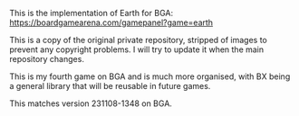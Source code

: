 This is the implementation of Earth for BGA:
https://boardgamearena.com/gamepanel?game=earth

This is a copy of the original private repository, stripped of images to
prevent any copyright problems. I will try to update it when the main
repository changes.

This is my fourth game on BGA and is much more organised, with BX being a
general library that will be reusable in future games.

This matches version 231108-1348 on BGA.
